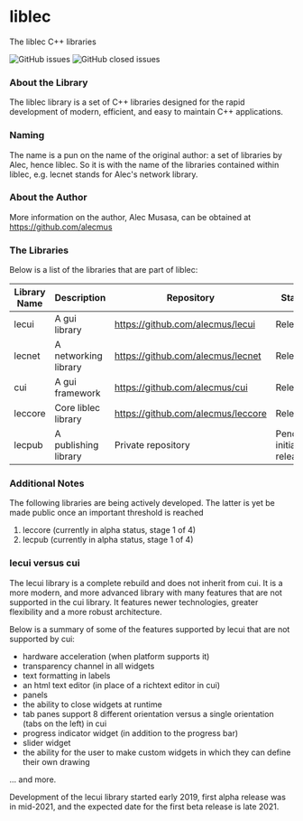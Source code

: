 # liblec
The liblec C++ libraries

<p>
  <img alt="GitHub issues" src="https://img.shields.io/github/issues-raw/alecmus/liblec">
  <img alt="GitHub closed issues" src="https://img.shields.io/github/issues-closed-raw/alecmus/liblec">
</p>

### About the Library
The liblec library is a set of C++ libraries designed for the rapid development of modern, efficient, and easy to maintain C++ applications.

### Naming
The name is a pun on the name of the original author: a set of libraries by Alec, hence liblec. So it is with the name of the libraries contained within liblec, e.g. lecnet stands for Alec's network library.

### About the Author
More information on the author, Alec Musasa, can be obtained at https://github.com/alecmus

### The Libraries
Below is a list of the libraries that are part of liblec:

Library Name | Description          | Repository                         | Status
------------ | -------------------- | ---------------------------------- | -------------
lecui        | A gui library        | https://github.com/alecmus/lecui   | Released
lecnet       | A networking library | https://github.com/alecmus/lecnet  | Released
cui          | A gui framework      | https://github.com/alecmus/cui     | Released
leccore      | Core liblec library  | https://github.com/alecmus/leccore | Released
lecpub       | A publishing library | Private repository                 | Pending initial release

### Additional Notes
The following libraries are being actively developed. The latter is yet be made public once an important threshold is reached
1. leccore (currently in alpha status, stage 1 of 4)
2. lecpub (currently in alpha status, stage 1 of 4)

### lecui versus cui
The lecui library is a complete rebuild and does not inherit from cui. It is a more modern, and more advanced library with many features that are not supported in the cui library. It features newer technologies, greater flexibility and a more robust architecture.

Below is a summary of some of the features supported by lecui that are not supported by cui:

 * hardware acceleration (when platform supports it)
 * transparency channel in all widgets
 * text formatting in labels
 * an html text editor (in place of a richtext editor in cui)
 * panels
 * the ability to close widgets at runtime
 * tab panes support 8 different orientation versus a single orientation (tabs on the left) in cui
 * progress indicator widget (in addition to the progress bar)
 * slider widget
 * the ability for the user to make custom widgets in which they can define their own drawing
 
 ... and more.
 
 Development of the lecui library started early 2019, first alpha release was in mid-2021, and the expected date for the first beta release is late 2021.
